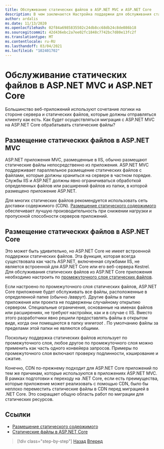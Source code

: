 ```yaml
---
title: Обслуживание статических файлов в ASP.NET MVC и ASP.NET Core
description: В чем заключается Настройка поддержки для обслуживания статических файлов в ASP.NET Core, по сравнению с ASP.NET MVC в службах IIS?
author: ardalis
ms.date: 11/13/2020
ms.openlocfilehash: 02f84a6985835502c24db8cc68db24c8de086b18
ms.sourcegitcommit: 42d436ebc2a7ee02fc1848c7742bc7d80e13fc2f
ms.translationtype: MT
ms.contentlocale: ru-RU
ms.lasthandoff: 03/04/2021
ms.locfileid: "102401702"
---
```

# <a name="serve-static-files-in-aspnet-mvc-and-aspnet-core"></a>Обслуживание статических файлов в ASP.NET MVC и ASP.NET Core

Большинство веб-приложений используют сочетание логики на стороне сервера и статических файлов, которые должны отправляться клиенту как есть. Как будет осуществляться миграция с ASP.NET MVC на ASP.NET Core обрабатывать статические файлы?

## <a name="host-static-files-in-aspnet-mvc"></a>Размещение статических файлов в ASP.NET MVC

ASP.NET приложения MVC, размещенные в IIS, обычно размещают статические файлы непосредственно из приложения. ASP.NET MVC поддерживает параллельное размещение статических файлов с файлами, которые должны храниться на сервере в частном порядке. Службы IIS и ASP.NET должны явно ограничиваться обработкой определенных файлов или расширений файлов из папки, в которой размещено приложение ASP.NET.

Для многих статических файлов рекомендуется использовать сеть доставки содержимого (CDN). [Размещение статического содержимого](/azure/architecture/patterns/static-content-hosting) обеспечивает лучшую производительность при снижении нагрузки и пропускной способности серверов приложений.

## <a name="host-static-files-in-aspnet-core"></a>Размещение статических файлов в ASP.NET Core

Это может быть удивительно, но ASP.NET Core не имеет встроенной поддержки статических файлов. Эта функция, которая всегда существовала как часть ASP.NET, включенная службами IIS, не является встроенной для ASP.NET Core или его веб-сервера Kestrel. Для обслуживания статических файлов из ASP.NET Core приложения необходимо настроить по [промежуточного слоя статических файлов](/aspnet/core/fundamentals/static-files).

Если настроено по промежуточного слоя статических файлов, ASP.NET Core приложение будет обслуживать все файлы, расположенные в определенной папке (обычно */ввврут*). Другие файлы в папке приложения или проекта не подвержены случайному открытию сервером. Специальные ограничения, основанные на именах файлов или расширениях, не требуют настройки, как и в случае с IIS. Вместо этого разработчики явно решили предоставлять файлы в открытом виде, когда они помещаются в папку *wwwroot* . По умолчанию файлы за пределами этой папки не являются общими.

Поскольку поддержка статических файлов использует по промежуточного слоя, любое другое по промежуточного слоя можно применить как часть одного конвейера запросов. Примеры по промежуточного слоя включают проверку подлинности, кэширование и сжатие.

Конечно, CDN по-прежнему подходит для ASP.NET Core приложений по тем же причинам, которые используются в приложениях ASP.NET MVC. В рамках подготовки к переходу на .NET Core, если есть преимущества, которые приложение может реализовать с помощью CDN, было бы неплохо переместить статические файлы в CDN перед миграцией в .NET Core. Это сокращает общую область работ по миграции для статических ресурсов.

## <a name="references"></a>Ссылки

- [Размещение статического содержимого](/azure/architecture/patterns/static-content-hosting)
- [Статические файлы в ASP.NET Core](/aspnet/core/fundamentals/static-files)

>[!div class="step-by-step"]
>[Назад](hosting-differences.md)
>[Вперед](dependency-injection-differences.md)
